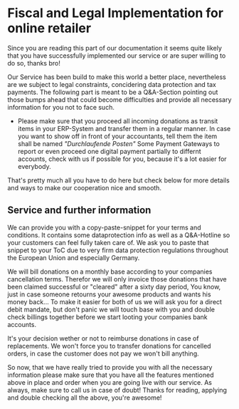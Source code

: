 Fiscal and Legal Implementation for online retailer
=======================================

Since you are reading this part of our documentation it seems quite likely that you have successfully implemented our service or are super willing to do so, thanks bro!

Our Service has been build to make this world a better place, nevertheless are we subject to legal constraints, concidering data protection and tax payments.
The following part is meant to be a Q&A-Section pointing out those bumps ahead that could become difficulties and provide all necessary information for you not to face such.

* Please make sure that you proceed all incoming donations as transit items in your ERP-System and transfer them in a regular manner.
In case you want to show off in front of your accountants, tell them the item shall be named *"Durchlaufende Posten"*
Some Payment Gateways to report or even proceed one digital payment partially to differnt accounts, check with us if possible for you, because it's a lot easier for everybody.

That's pretty much all you have to do here but check below for more details and ways to make our cooperation nice and smooth.

Service and further information
------------------------------------------

We can provide you with a copy-paste-snippet for your terms and conditions. It contains some dataprotection info as well as a Q&A-Hotline so your customers can feel fully taken care of.
We ask you to paste that snippet to your ToC due to very firm data protection regulations throughout the European Union and especially Germany.

We will bill donations on a monthly base according to your companies cancellation terms.
Therefor we will only invoice those donations that have been claimed successful or "cleared" after a sixty day period,
You know, just in case someone retourns your awesome products and wants his money back...
To make it easier for both of us we will ask you for a direct debit mandate, but don't panic we will touch base with you and double check billings together before we start looting your companies bank accounts. 

It's your decision wether or not to reimburse donations in case of replacements.
We won't force you to transfer donations for cancelled orders, in case the customer does not pay we won't bill anything.

So now, that we have really tried to provide you with all the necessary information please make sure that you have all the features mentioned above in place and order when you are going live with our service.
As always, make sure to call us in case of doubt!
Thanks for reading, applying and double checking all the above, you're awesome!
